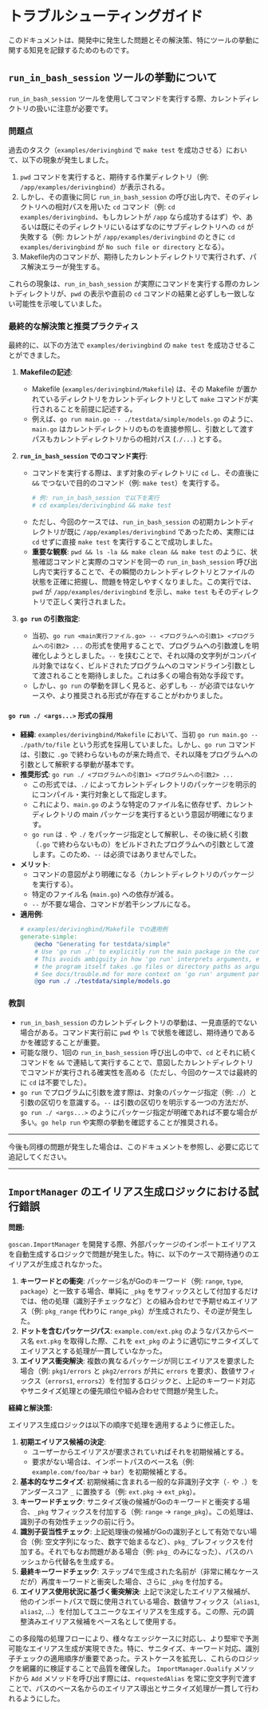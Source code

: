 # トラブルシューティングガイド

このドキュメントは、開発中に発生した問題とその解決策、特にツールの挙動に関する知見を記録するためのものです。

## `run_in_bash_session` ツールの挙動について

`run_in_bash_session` ツールを使用してコマンドを実行する際、カレントディレクトリの扱いに注意が必要です。

### 問題点

過去のタスク（`examples/derivingbind` で `make test` を成功させる）において、以下の現象が発生しました。

1.  `pwd` コマンドを実行すると、期待する作業ディレクトリ（例: `/app/examples/derivingbind`）が表示される。
2.  しかし、その直後に同じ `run_in_bash_session` の呼び出し内で、そのディレクトリへの相対パスを用いた `cd` コマンド（例: `cd examples/derivingbind`、もしカレントが `/app` なら成功するはず）や、あるいは既にそのディレクトリにいるはずなのにサブディレクトリへの `cd` が失敗する（例: カレントが `/app/examples/derivingbind` のときに `cd examples/derivingbind` が `No such file or directory` となる）。
3.  Makefile内のコマンドが、期待したカレントディレクトリで実行されず、パス解決エラーが発生する。

これらの現象は、`run_in_bash_session` が実際にコマンドを実行する際のカレントディレクトリが、`pwd` の表示や直前の `cd` コマンドの結果と必ずしも一致しない可能性を示唆していました。

### 最終的な解決策と推奨プラクティス

最終的に、以下の方法で `examples/derivingbind` の `make test` を成功させることができました。

1.  **Makefileの記述**:
    *   Makefile (`examples/derivingbind/Makefile`) は、その Makefile が置かれているディレクトリをカレントディレクトリとして `make` コマンドが実行されることを前提に記述する。
    *   例えば、`go run main.go -- ./testdata/simple/models.go` のように、`main.go` はカレントディレクトリのものを直接参照し、引数として渡すパスもカレントディレクトリからの相対パス (`./...`) とする。

2.  **`run_in_bash_session` でのコマンド実行**:
    *   コマンドを実行する際は、まず対象のディレクトリに `cd` し、その直後に `&&` でつないで目的のコマンド（例: `make test`）を実行する。
        ```bash
        # 例: run_in_bash_session で以下を実行
        # cd examples/derivingbind && make test
        ```
    *   ただし、今回のケースでは、`run_in_bash_session` の初期カレントディレクトリが既に `/app/examples/derivingbind` であったため、実際には `cd` せずに直接 `make test` を実行することで成功しました。
    *   **重要な観察**: `pwd && ls -la && make clean && make test` のように、状態確認コマンドと実際のコマンドを同一の `run_in_bash_session` 呼び出し内で実行することで、その瞬間のカレントディレクトリとファイルの状態を正確に把握し、問題を特定しやすくなりました。この実行では、`pwd` が `/app/examples/derivingbind` を示し、`make test` もそのディレクトリで正しく実行されました。

3.  **`go run` の引数指定**:
    *   当初、`go run <main実行ファイル.go> -- <プログラムへの引数1> <プログラムへの引数2> ...` の形式を使用することで、プログラムへの引数渡しを明確化しようとしました。`--` を挟むことで、それ以降の文字列がコンパイル対象ではなく、ビルドされたプログラムへのコマンドライン引数として渡されることを期待しました。これは多くの場合有効な手段です。
    *   しかし、`go run` の挙動を詳しく見ると、必ずしも `--` が必須ではないケースや、より推奨される形式が存在することがわかりました。

#### `go run ./ <args...>` 形式の採用

*   **経緯**: `examples/derivingbind/Makefile` において、当初 `go run main.go -- ./path/to/file` という形式を採用していました。しかし、`go run` コマンドは、引数に `.go` で終わらないものが来た時点で、それ以降をプログラムへの引数として解釈する挙動が基本です。
*   **推奨形式**: `go run ./ <プログラムへの引数1> <プログラムへの引数2> ...`
    *   この形式では、`./` によってカレントディレクトリのパッケージを明示的にコンパイル・実行対象として指定します。
    *   これにより、`main.go` のような特定のファイル名に依存せず、カレントディレクトリの main パッケージを実行するという意図が明確になります。
    *   `go run` は `.` や `./` をパッケージ指定として解釈し、その後に続く引数（`.go` で終わらないもの）をビルドされたプログラムへの引数として渡します。このため、`--` は必須ではありませんでした。
*   **メリット**:
    *   コマンドの意図がより明確になる（カレントディレクトリのパッケージを実行する）。
    *   特定のファイル名 (`main.go`) への依存が減る。
    *   `--` が不要な場合、コマンドが若干シンプルになる。
*   **適用例**:
    ```makefile
    # examples/derivingbind/Makefile での適用例
    generate-simple:
        @echo "Generating for testdata/simple"
        # Use 'go run ./' to explicitly run the main package in the current directory.
        # This avoids ambiguity in how 'go run' interprets arguments, especially when
        # the program itself takes .go files or directory paths as arguments.
        # See docs/trouble.md for more context on 'go run' argument parsing.
        @go run ./ ./testdata/simple/models.go
    ```

### 教訓

*   `run_in_bash_session` のカレントディレクトリの挙動は、一見直感的でない場合がある。コマンド実行前に `pwd` や `ls` で状態を確認し、期待通りであるかを確認することが重要。
*   可能な限り、1回の `run_in_bash_session` 呼び出しの中で、`cd` とそれに続くコマンドを `&&` で連結して実行することで、意図したカレントディレクトリでコマンドが実行される確実性を高める（ただし、今回のケースでは最終的に `cd` は不要でした）。
*   `go run` でプログラムに引数を渡す際は、対象のパッケージ指定（例: `./`）と引数の区切りを意識する。`--` は引数の区切りを明示する一つの方法だが、`go run ./ <args...>` のようにパッケージ指定が明確であれば不要な場合が多い。`go help run` や実際の挙動を確認することが推奨される。

---

今後も同様の問題が発生した場合は、このドキュメントを参照し、必要に応じて追記してください。

---

## `ImportManager` のエイリアス生成ロジックにおける試行錯誤

**問題:**

`goscan.ImportManager` を開発する際、外部パッケージのインポートエイリアスを自動生成するロジックで問題が発生した。特に、以下のケースで期待通りのエイリアスが生成されなかった。

1.  **キーワードとの衝突**: パッケージ名がGoのキーワード（例: `range`, `type`, `package`）と一致する場合、単純に `_pkg` をサフィックスとして付加するだけでは、他の処理（識別子チェックなど）との組み合わせで予期せぬエイリアス（例: `pkg_range` 代わりに `range_pkg`）が生成されたり、その逆が発生した。
2.  **ドットを含むパッケージパス**: `example.com/ext.pkg` のようなパスからベース名 `ext.pkg` を取得した際、これを `ext_pkg` のように適切にサニタイズしてエイリアスとする処理が一貫していなかった。
3.  **エイリアス衝突解決**: 複数の異なるパッケージが同じエイリアスを要求した場合（例: `pkg1/errors` と `pkg2/errors` が共に `errors` を要求）、数値サフィックス（`errors1`, `errors2`）を付加するロジックと、上記のキーワード対応やサニタイズ処理との優先順位や組み合わせで問題が発生した。

**経緯と解決策:**

エイリアス生成ロジックは以下の順序で処理を適用するように修正した。

1.  **初期エイリアス候補の決定**:
    *   ユーザーからエイリアスが要求されていればそれを初期候補とする。
    *   要求がない場合は、インポートパスのベース名（例: `example.com/foo/bar` -> `bar`）を初期候補とする。
2.  **基本的なサニタイズ**: 初期候補に含まれる一般的な非識別子文字（`-` や `.`）をアンダースコア `_` に置換する（例: `ext.pkg` -> `ext_pkg`）。
3.  **キーワードチェック**: サニタイズ後の候補がGoのキーワードと衝突する場合、`_pkg` サフィックスを付加する（例: `range` -> `range_pkg`）。この処理は、識別子の有効性チェックの前に行う。
4.  **識別子妥当性チェック**: 上記処理後の候補がGoの識別子として有効でない場合（例: 空文字列になった、数字で始まるなど）、`pkg_` プレフィックスを付加する。それでもなお問題がある場合（例: `pkg_` のみになった）、パスのハッシュから代替名を生成する。
5.  **最終キーワードチェック**: ステップ4で生成された名前が（非常に稀なケースだが）再度キーワードと衝突した場合、さらに `_pkg` を付加する。
6.  **エイリアス使用状況に基づく衝突解決**: 上記で決定したエイリアス候補が、他のインポートパスで既に使用されている場合、数値サフィックス（`alias1`, `alias2`, ...）を付加してユニークなエイリアスを生成する。この際、元の調整済みエイリアス候補をベース名として使用する。

この多段階の処理フローにより、様々なエッジケースに対応し、より堅牢で予測可能なエイリアス生成が実現できた。特に、サニタイズ、キーワード対応、識別子チェックの適用順序が重要であった。テストケースを拡充し、これらのロジックを網羅的に検証することで品質を確保した。
`ImportManager.Qualify` メソッドから `Add` メソッドを呼び出す際には、`requestedAlias` を常に空文字列で渡すことで、パスのベース名からのエイリアス導出とサニタイズ処理が一貫して行われるようにした。

